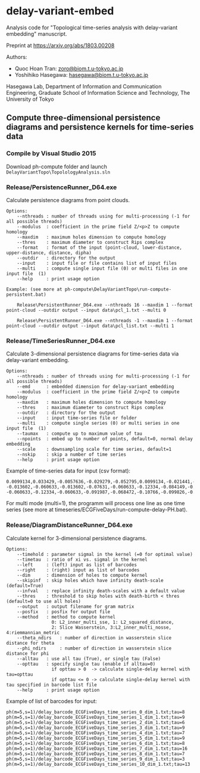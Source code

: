 # delay-variant-embed
Analysis code for "Topological time-series analysis with delay-variant embedding" manuscript.

Preprint at https://arxiv.org/abs/1803.00208

Authors:

* Quoc Hoan Tran: zoro@biom.t.u-tokyo.ac.jp
* Yoshihiko Hasegawa: hasegawa@biom.t.u-tokyo.ac.jp

Hasegawa Lab, Department of Information and Communication Engineering,
Graduate School of Information Science and Technology,
The University of Tokyo

## Compute three-dimensional persistence diagrams and persistence kernels for time-series data

### Compile by Visual Studio 2015
Download ph-compute folder and launch ```DelayVariantTopo\TopolologyAnalysis.sln```

### Release/PersistenceRunner_D64.exe
Calculate persistence diagrams from point clouds.

    Options:
        --nthreads : number of threads using for multi-processing (-1 for all possible threads)
        --modulus  : coefficient in the prime field Z/<p>Z to compute homology
        --maxdim   : maximum holes dimension to compute homology
        --thres    : maximum diameter to construct Rips complex
        --format   : format of the input (point-cloud, lower-distance, upper-distance, distance, dipha)
        --outdir   : directory for the output
        --input    : input file or file contains list of input files
        --multi    : compute single input file (0) or multi files in one input file  (1) 
        --help     : print usage option

    Example: (see more at ph-compute\DelayVariantTopo\run-compute-persistent.bat)

        Release\PersistentRunner_D64.exe --nthreads 16 --maxdim 1 --format point-cloud --outdir output --input data\pcl_1.txt --multi 0

        Release\PersistentRunner_D64.exe --nthreads -1 --maxdim 1 --format point-cloud --outdir output --input data\pcl_list.txt --multi 1

### Release/TimeSeriesRunner_D64.exe
Calculate 3-dimensional persistence diagrams for time-series data via delay-variant embedding.

    Options:
        --nthreads : number of threads using for multi-processing (-1 for all possible threads)
        --emd      : embedded dimension for delay-variant embedding
        --modulus  : coefficient in the prime field Z/<p>Z to compute homology
        --maxdim   : maximum holes dimension to compute homology
        --thres    : maximum diameter to construct Rips complex
        --outdir   : directory for the output
        --input    : input time-series file or folder
        --multi    : compute single series (0) or multi series in one input file  (1) 
        --taumax   : compute up to maximum value of tau
        --npoints  : embed up to number of points, default=0, normal delay embedding
        --scale    : downsampling scale for time series, default=1
        --nskip    : skip a number of time series
        --help     : print usage option

Example of time-series data for input (csv format):

    0.0099134,0.033429,-0.0057636,-0.029279,-0.052795,0.0099134,-0.021441,-0.029279,-0.060633,-0.091987
    -0.013602,-0.060633,-0.013602,-0.07631,-0.060633,-0.12334,-0.084149,-0.068472,-0.037118,-0.07631
    -0.060633,-0.12334,-0.060633,-0.091987,-0.068472,-0.10766,-0.099826,-0.14686,-0.029279,0.0099134
    
For multi mode (multi=1), the programm will process one line as one time series (see more at timeseries/ECGFiveDays/run-compute-delay-PH.bat).

### Release/DiagramDistanceRunner_D64.exe
Calculate kernel for 3-dimensional persistence diagrams.

    Options:
        --timehold : parameter sigmal in the kernel (=0 for optimal value)
        --timetau  : ratio of xi vs. sigmal in the kernel
        --left     : (left) input as list of barcodes
        --right    : (right) input as list of barcodes
        --dim      : dimension of holes to compute kernel
        --skipinf  : skip holes which have infinity death-scale (default=True)
        --infval   : replace infinity death-scales with a default value
        --thres    : threshold to skip holes with death-birth < thres (default=0 to use all holes)
        --output   : output filename for gram matrix
        --posfix   : posfix for output file
        --method   : method to compute kernel
                     0: L2_inner_multi_sse, 1: L2_squared_distance, 
                     2: Slice Wasserstein, 3:L2_inner_multi_nosse, 4:riemmannian_metric
        --theta_ndirs   : number of direction in wasserstein slice distance for theta
        --phi_ndirs     : number of direction in wasserstein slice distance for phi
        --alltau   : use all tau (True), or single tau (False)
        --opttau   : specify single tau (enable if alltau=0)
                     if opttau > 0  -> calculate single-delay kernel with tau=opttau
                     if opttau <= 0 -> calculate single-delay kernel with tau specified in barcode list file
        --help     : print usage option

Example of list of barcodes for input:

    ph(m=5,s=1)/delay_barcode_ECGFiveDays_time_series_0_dim_1.txt;tau=8
    ph(m=5,s=1)/delay_barcode_ECGFiveDays_time_series_1_dim_1.txt;tau=9
    ph(m=5,s=1)/delay_barcode_ECGFiveDays_time_series_2_dim_1.txt;tau=6
    ph(m=5,s=1)/delay_barcode_ECGFiveDays_time_series_3_dim_1.txt;tau=9
    ph(m=5,s=1)/delay_barcode_ECGFiveDays_time_series_4_dim_1.txt;tau=7
    ph(m=5,s=1)/delay_barcode_ECGFiveDays_time_series_5_dim_1.txt;tau=9
    ph(m=5,s=1)/delay_barcode_ECGFiveDays_time_series_6_dim_1.txt;tau=8
    ph(m=5,s=1)/delay_barcode_ECGFiveDays_time_series_7_dim_1.txt;tau=16
    ph(m=5,s=1)/delay_barcode_ECGFiveDays_time_series_8_dim_1.txt;tau=7
    ph(m=5,s=1)/delay_barcode_ECGFiveDays_time_series_9_dim_1.txt;tau=3
    ph(m=5,s=1)/delay_barcode_ECGFiveDays_time_series_10_dim_1.txt;tau=13
